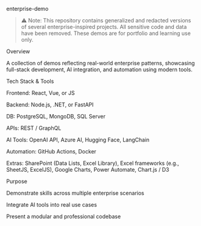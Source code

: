 enterprise-demo

> ⚠️ Note: This repository contains generalized and redacted versions of several enterprise-inspired projects.
All sensitive code and data have been removed. These demos are for portfolio and learning use only.



Overview

A collection of demos reflecting real-world enterprise patterns, showcasing full-stack development, AI integration, and automation using modern tools.

Tech Stack & Tools

Frontend: React, Vue, or JS

Backend: Node.js, .NET, or FastAPI

DB: PostgreSQL, MongoDB, SQL Server

APIs: REST / GraphQL

AI Tools: OpenAI API, Azure AI, Hugging Face, LangChain

Automation: GitHub Actions, Docker

Extras: SharePoint (Data Lists, Excel Library), Excel frameworks (e.g., SheetJS, ExcelJS), Google Charts, Power Automate, Chart.js / D3


Purpose

Demonstrate skills across multiple enterprise scenarios

Integrate AI tools into real use cases

Present a modular and professional codebase